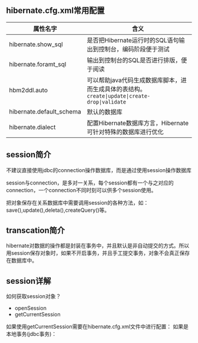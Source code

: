 hibernate.cfg.xml常用配置
------------

属性名字  |含义
----     |---
hibernate.show_sql  |是否把Hibernate运行时的SQL语句输出到控制台，编码阶段便于测试
hibernate.foramt_sql  |输出到控制台的SQL是否进行排版，便于阅读
hbm2ddl.auto   |可以帮助java代码生成数据库脚本，进而生成具体的表结构。`create\|update\|create-drop\|validate`
hibernate.default_schema  |默认的数据库
hibernate.dialect |配置Hibernate数据库方言，Hibernate可针对特殊的数据库进行优化

session简介
------------
不建议直接使用jdbc的connection操作数据库，而是通过使用session操作数据库

session与connection，是多对一关系，每个session都有一个与之对应的connection，一个connection不同时刻可以供多个session使用。

把对象保存在关系数据库中需要调用session的各种方法，如：save(),update(),deleta(),createQuery()等。

transcation简介
------------
hibernate对数据的操作都是封装在事务中，并且默认是非自动提交的方式。所以用session保存对象时，如果不开启事务，并且手工提交事务，对象不会真正保存在数据库中。


session详解
----------
如何获取session对象？

* openSession
* getCurrentSession

如果使用getCurrentSession需要在hibernate.cfg.xml文件中进行配置：
如果是本地事务(jdbc事务)：
<proportyname>